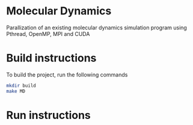 # Molecular Dynamics
Parallization of an existing molecular dynamics simulation program using Pthread, OpenMP, MPI and CUDA

# Build instructions
To build the project, run the following commands

```bash
mkdir build
make MD
```
# Run instructions

